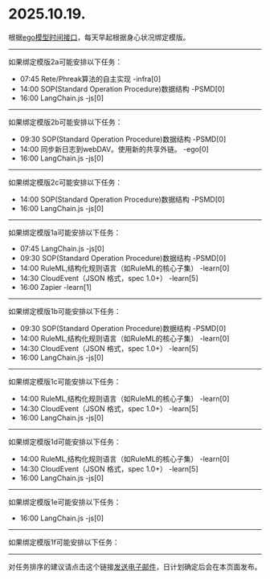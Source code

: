 # 2025.10.19.

根据[ego模型时间接口](https://gitee.com/hyg/blog/blob/master/timeflow.md)，每天早起根据身心状况绑定模版。

---
如果绑定模版2a可能安排以下任务：

- 07:45	Rete/Phreak算法的自主实现 -infra[0]
- 14:00	SOP(Standard Operation Procedure)数据结构 -PSMD[0]
- 16:00	LangChain.js -js[0]

---
如果绑定模版2b可能安排以下任务：

- 09:30	SOP(Standard Operation Procedure)数据结构 -PSMD[0]
- 14:00	同步新日志到webDAV。使用新的共享外链。 -ego[0]
- 16:00	LangChain.js -js[0]

---
如果绑定模版2c可能安排以下任务：

- 14:00	SOP(Standard Operation Procedure)数据结构 -PSMD[0]
- 16:00	LangChain.js -js[0]

---
如果绑定模版1a可能安排以下任务：

- 07:45	LangChain.js -js[0]
- 09:30	SOP(Standard Operation Procedure)数据结构 -PSMD[0]
- 14:00	RuleML,结构化规则语言（如RuleML的核心子集） -learn[0]
- 14:30	CloudEvent（JSON 格式，spec 1.0+） -learn[5]
- 16:00	Zapier -learn[1]

---
如果绑定模版1b可能安排以下任务：

- 09:30	SOP(Standard Operation Procedure)数据结构 -PSMD[0]
- 14:00	RuleML,结构化规则语言（如RuleML的核心子集） -learn[0]
- 14:30	CloudEvent（JSON 格式，spec 1.0+） -learn[5]
- 16:00	LangChain.js -js[0]

---
如果绑定模版1c可能安排以下任务：

- 14:00	RuleML,结构化规则语言（如RuleML的核心子集） -learn[0]
- 14:30	CloudEvent（JSON 格式，spec 1.0+） -learn[5]
- 16:00	LangChain.js -js[0]

---
如果绑定模版1d可能安排以下任务：

- 14:00	RuleML,结构化规则语言（如RuleML的核心子集） -learn[0]
- 14:30	CloudEvent（JSON 格式，spec 1.0+） -learn[5]
- 16:00	LangChain.js -js[0]

---
如果绑定模版1e可能安排以下任务：

- 16:00	LangChain.js -js[0]

---
如果绑定模版1f可能安排以下任务：


---
对任务排序的建议请点击这个链接<a href="mailto:huangyg@mars22.com?subject=关于2025.10.19.任务排序的建议&body=date: 2025.10.19.%0D%0Afile: ../../blog/release/time/d.20251019.md%0D%0A---请勿修改邮件主题及以上内容---%0D%0A">发送电子邮件</a>，日计划确定后会在本页面发布。